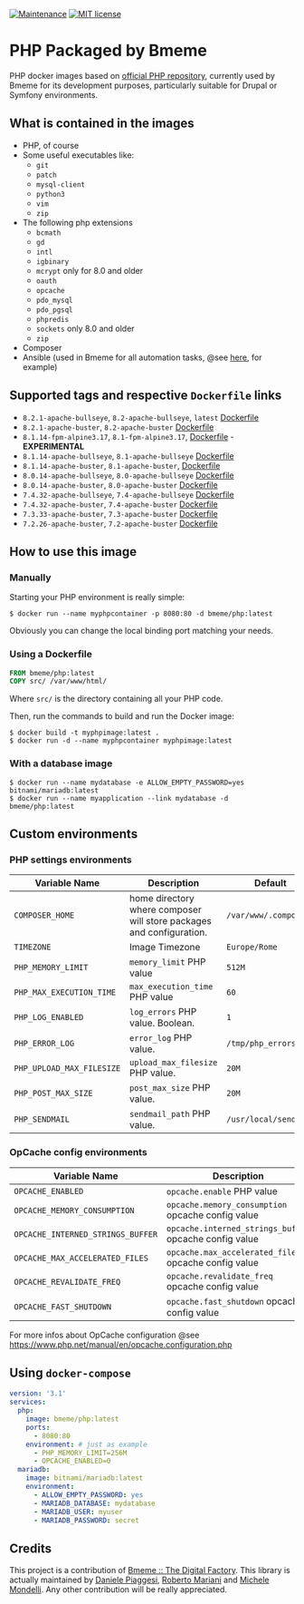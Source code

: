 [![Maintenance](https://img.shields.io/badge/Maintained%3F-yes-green.svg)](https://GitHub.com/Naereen/StrapDown.js/graphs/commit-activity)
[![MIT license](https://img.shields.io/badge/License-MIT-blue.svg)](https://lbesson.mit-license.org/)

PHP Packaged by Bmeme
=========

PHP docker images based on [official PHP repository](https://hub.docker.com/_/php/), currently used by Bmeme for its 
development purposes, particularly suitable for Drupal or Symfony environments.

## What is contained in the images
* PHP, of course
* Some useful executables like:
  * `git`
  * `patch`
  * `mysql-client`
  * `python3`
  * `vim`
  * `zip`
* The following php extensions
  * `bcmath` 
  * `gd`
  * `intl`
  * `igbinary`
  * `mcrypt` only for 8.0 and older
  * `oauth`
  * `opcache`
  * `pdo_mysql`
  * `pdo_pgsql`
  * `phpredis`
  * `sockets` only 8.0 and older
  * `zip`
* Composer 
* Ansible (used in Bmeme for all automation tasks, @see [here](https://github.com/bmeme/ansible-role-drupal), for example)

## Supported tags and respective `Dockerfile` links
- `8.2.1-apache-bullseye`, `8.2-apache-bullseye`, `latest` [Dockerfile](https://github.com/bmeme/docker-php/blob/main/8.2/bullseye/apache/Dockerfile)
- `8.2.1-apache-buster`, `8.2-apache-buster` [Dockerfile](https://github.com/bmeme/docker-php/blob/main/8.2/buster/apache/Dockerfile)
- `8.1.14-fpm-alpine3.17`, `8.1-fpm-alpine3.17`, [Dockerfile](https://github.com/bmeme/docker-php/blob/main/8.1/alpine/fpm/Dockerfile) - **EXPERIMENTAL**
- `8.1.14-apache-bullseye`, `8.1-apache-bullseye` [Dockerfile](https://github.com/bmeme/docker-php/blob/main/8.1/bullseye/apache/Dockerfile)
- `8.1.14-apache-buster`, `8.1-apache-buster`, [Dockerfile](https://github.com/bmeme/docker-php/blob/main/8.1/buster/apache/Dockerfile)
- `8.0.14-apache-bullseye`, `8.0-apache-bullseye` [Dockerfile](https://github.com/bmeme/docker-php/blob/main/8.0/bullseye/apache/Dockerfile)
- `8.0.14-apache-buster`, `8.0-apache-buster` [Dockerfile](https://github.com/bmeme/docker-php/blob/main/8.0/buster/apache/Dockerfile)
- `7.4.32-apache-bullseye`, `7.4-apache-bullseye` [Dockerfile](https://github.com/bmeme/docker-php/blob/main/7.4/bullseye/apache/Dockerfile)
- `7.4.32-apache-buster`, `7.4-apache-buster` [Dockerfile](https://github.com/bmeme/docker-php/blob/main/7.4/buster/apache/Dockerfile)
- `7.3.33-apache-buster`, `7.3-apache-buster` [Dockerfile](https://github.com/bmeme/docker-php/blob/main/7.3/buster/apache/Dockerfile)
- `7.2.26-apache-buster`, `7.2-apache-buster` [Dockerfile](https://github.com/bmeme/docker-php/blob/main/7.2/buster/apache/Dockerfile)

## How to use this image

### Manually
Starting your PHP environment is really simple:
```shell
$ docker run --name myphpcontainer -p 8080:80 -d bmeme/php:latest
```
Obviously you can change the local binding port matching your needs.

### Using a Dockerfile
```dockerfile
FROM bmeme/php:latest
COPY src/ /var/www/html/
```
Where `src/` is the directory containing all your PHP code.

Then, run the commands to build and run the Docker image:
```shell
$ docker build -t myphpimage:latest .
$ docker run -d --name myphpcontainer myphpimage:latest
```

### With a database image
```shell
$ docker run --name mydatabase -e ALLOW_EMPTY_PASSWORD=yes bitnami/mariadb:latest
$ docker run --name myapplication --link mydatabase -d bmeme/php:latest
```

## Custom environments

### PHP settings environments
| Variable Name | Description | Default |
|---------------|-------------|---------|
|`COMPOSER_HOME`|home directory where composer will store packages and configuration.|`/var/www/.composer` |
| `TIMEZONE`| Image Timezone | `Europe/Rome` |
| `PHP_MEMORY_LIMIT`| `memory_limit` PHP value | `512M`  |
| `PHP_MAX_EXECUTION_TIME`| `max_execution_time` PHP value | `60`    |
| `PHP_LOG_ENABLED`| `log_errors` PHP value. Boolean. | `1`     |
| `PHP_ERROR_LOG`| `error_log` PHP value. | `/tmp/php_errors.log` |
| `PHP_UPLOAD_MAX_FILESIZE`| `upload_max_filesize` PHP value. | `20M`   |
| `PHP_POST_MAX_SIZE`| `post_max_size` PHP value. | `20M`   |
| `PHP_SENDMAIL`| `sendmail_path` PHP value. | `/usr/local/sendmail` |

### OpCache config environments
| Variable Name  | Description | Default |
|----------------|-------------|---------|
| `OPCACHE_ENABLED`| `opcache.enable` PHP value | `1` |
| `OPCACHE_MEMORY_CONSUMPTION`| `opcache.memory_consumption` opcache config value | `128` |
| `OPCACHE_INTERNED_STRINGS_BUFFER`| `opcache.interned_strings_buffer` opcache config value | `8` |
| `OPCACHE_MAX_ACCELERATED_FILES`| `opcache.max_accelerated_files` opcache config value | `4000` |
| `OPCACHE_REVALIDATE_FREQ`| `opcache.revalidate_freq` opcache config value | `60` |
| `OPCACHE_FAST_SHUTDOWN`| `opcache.fast_shutdown` opcache config value | `1` |

For more infos about OpCache configuration @see https://www.php.net/manual/en/opcache.configuration.php

## Using `docker-compose`

```yaml
version: '3.1'
services:
  php:
    image: bmeme/php:latest
    ports:
      - 8080:80
    environment: # just as example
      - PHP_MEMORY_LIMIT=256M
      - OPCACHE_ENABLED=0
  mariadb:
    image: bitnami/mariadb:latest
    environment:
      - ALLOW_EMPTY_PASSWORD: yes
      - MARIADB_DATABASE: mydatabase
      - MARIADB_USER: myuser 
      - MARIADB_PASSWORD: secret 
```

## Credits
This project is a contribution of [Bmeme :: The Digital Factory](http://www.bmeme.com).
This library is actually maintained by [Daniele Piaggesi](https://github.com/g0blin79), 
[Roberto Mariani](https://github.com/jean-louis) and [Michele Mondelli](https://github.com/Mithenks).
Any other contribution will be really appreciated.